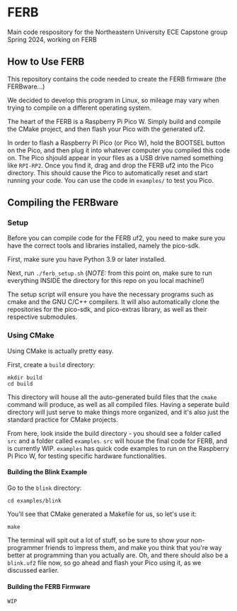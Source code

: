 # FERB
Main code respository for the Northeastern University ECE Capstone group Spring 2024, working on FERB

## How to Use FERB
This repository contains the code needed to create the FERB firmware (the FERBware...)

We decided to develop this program in Linux, so mileage may vary when trying to compile on a different operating system.

The heart of the FERB is a Raspberry Pi Pico W. Simply build and compile the CMake project, and then flash your Pico with the generated uf2.

In order to flash a Raspberry Pi Pico (or Pico W), hold the BOOTSEL button on the Pico, and then plug it into whatever computer you compiled this code on.
The Pico shjould appear in your files as a USB drive named something like `RPI-RP2`. Once you find it, drag and drop the FERB uf2 into the Pico directory.
This should cause the Pico to automatically reset and start running your code. You can use the code in `examples/` to test you Pico.

## Compiling the FERBware
### Setup
Before you can compile code for the FERB uf2, you need to make sure you have the correct tools and libraries installed, namely the pico-sdk.

First, make sure you have Python 3.9 or later installed.

Next, run `./ferb_setup.sh` (*NOTE:* from this point on, make sure to run everything INSIDE the directory for this repo on you local machine!)

The setup script will ensure you have the necessary programs such as cmake and the GNU C/C++ compilers.
It will also automatically clone the repositories for the pico-sdk, and pico-extras library, as well as their respective submodules.

### Using CMake
Using CMake is actually pretty easy.

First, create a `build` directory:
```
mkdir build
cd build
```
This directory will house all the auto-generated build files that the `cmake` command will produce, as well as all compiled files.
Having a seperate build directory will just serve to make things more organized, and it's also just the standard practice for CMake projects.

From here, look inside the build directory - you should see a folder called `src` and a folder called `examples`.
`src` will house the final code for FERB, and is currently WIP. `examples` has quick code examples to run on the Raspberry Pi Pico W, for testing specific hardware functionalities.

#### Building the Blink Example
Go to the `blink` directory:
```
cd examples/blink
```

You'll see that CMake generated a Makefile for us, so let's use it:
```
make
```

The terminal will spit out a lot of stuff, so be sure to show your non-programmer friends to impress them, and make you think that you're way better at programming than you actually are.
Oh, and there should also be a `blink.uf2` file now, so go ahead and flash your Pico using it, as we discussed earlier.

#### Building the FERB Firmware
```
WIP
```
